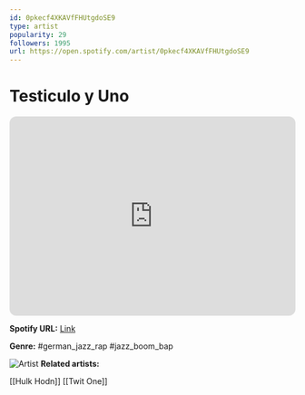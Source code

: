 ```yaml
---
id: 0pkecf4XKAVfFHUtgdoSE9
type: artist
popularity: 29
followers: 1995
url: https://open.spotify.com/artist/0pkecf4XKAVfFHUtgdoSE9
---
```

# Testiculo y Uno

<iframe style="border-radius:12px" src="https://open.spotify.com/embed/artist/0pkecf4XKAVfFHUtgdoSE9" width="100%" height="352" frameBorder="0" allowfullscreen="" allow="autoplay; clipboard-write; encrypted-media; fullscreen; picture-in-picture" loading="lazy"></iframe>

**Spotify URL:** [Link](https://open.spotify.com/artist/0pkecf4XKAVfFHUtgdoSE9)

**Genre:**  #german_jazz_rap #jazz_boom_bap

![Artist](https://i.scdn.co/image/ab67616d0000b2733f70450f392afa84f30e614b)
**Related artists:**

[[Hulk Hodn]]
[[Twit One]]
